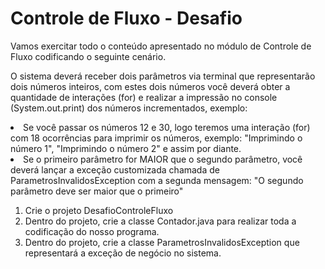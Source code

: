 <h1>Controle de Fluxo - Desafio
</h1>

<p>Vamos exercitar todo o conteúdo apresentado no módulo de Controle de Fluxo codificando o seguinte cenário.

O sistema deverá receber dois parâmetros via terminal que representarão dois números inteiros, com estes dois números você deverá obter a quantidade de interações (for) e realizar a impressão no console (System.out.print) dos números incrementados, exemplo:
</p>
<li>
Se você passar os números 12 e 30, logo teremos uma interação (for) com 18 ocorrências para imprimir os números, exemplo: "Imprimindo o número 1", "Imprimindo o número 2" e assim por diante.
</li>
<li>Se o primeiro parâmetro for MAIOR que o segundo parâmetro, você deverá lançar a exceção customizada chamada de ParametrosInvalidosException com a segunda mensagem: "O segundo parâmetro deve ser maior que o primeiro"</li>
<ol>
<li>Crie o projeto DesafioControleFluxo</li>
<li>Dentro do projeto, crie a classe Contador.java para realizar toda a codificação do nosso programa.</li>
<li>Dentro do projeto, crie a classe ParametrosInvalidosException que representará a exceção de negócio no sistema.</li>
</ol>
